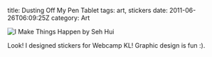title: Dusting Off My Pen Tablet
tags: art, stickers
date: 2011-06-26T06:09:25Z
category: Art

![I Make Things Happen by Seh Hui]({filename}/images/2011/06/sticker5.png)

Look! I designed stickers for Webcamp KL! Graphic design is fun :).

